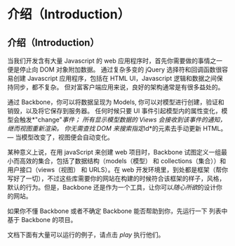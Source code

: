 # 介绍（Introduction）

## 介绍（Introduction）

当我们开发含有大量 Javascript 的 web 应用程序时，首先你需要做的事情之一便是停止向 DOM 对象附加数据。 通过复杂多变的 jQuery 选择符和回调函数很容易创建 Javascript 应用程序，包括在 HTML UI，Javascript 逻辑和数据之间保持同步，都不复杂。 但对富客户端应用来说，良好的架构通常是有很多益处的。

通过 Backbone，你可以将数据呈现为 Models, 你可以对模型进行创建，验证和销毁，以及将它保存到服务器。 任何时候只要 UI 事件引起模型内的属性变化，模型会触发*"change"*事件； 所有显示模型数据的 Views 会接收到该事件的通知，继而视图重新渲染。 你无需查找 DOM 来搜索指定*id*的元素去手动更新 HTML。 — 当模型改变了，视图便会自动变化。

某种意义上说，在用 javaScript 来创建 web 项目时，Backbone 试图定义一组最小而高效的集合，包括了数据结构（models（模型） 和 collections（集合））和用户接口（views（视图） 和 URLS）。在 web 开发环境里，到处都是框架（帮你写好了一切），不过这些库需要你的网站在构建的时候符合该框架的样子，风格，默认的行为。但是，Backbone 还是作为一个工具，让你可以*随心所欲*的设计你的网站。

如果你不懂 Backbone 或者不确定 Backbone 能否帮助到你，先运行一下 列表中基于 Backbone 的项目。

文档下面有大量可以运行的例子，请点击 *play* 执行他们。